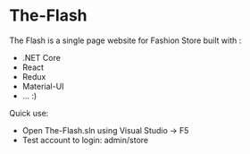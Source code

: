 # The-Flash
The Flash is a single page website for Fashion Store built with :
- .NET Core
- React
- Redux
- Material-UI 
- ...  :)


Quick use: 
- Open The-Flash.sln using Visual Studio -> F5
- Test account to login: admin/store
